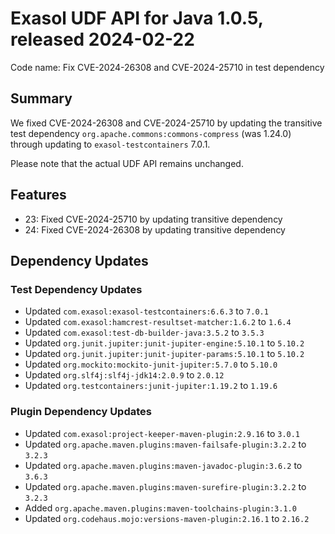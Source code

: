 # Exasol UDF API for Java 1.0.5, released 2024-02-22

Code name: Fix CVE-2024-26308 and CVE-2024-25710 in test dependency

## Summary

We fixed CVE-2024-26308 and CVE-2024-25710 by updating the transitive test dependency `org.apache.commons:commons-compress` (was 1.24.0) through updating to `exasol-testcontainers` 7.0.1.

Please note that the actual UDF API remains unchanged.

## Features

* 23: Fixed CVE-2024-25710 by updating transitive dependency
* 24: Fixed CVE-2024-26308 by updating transitive dependency

## Dependency Updates

### Test Dependency Updates

* Updated `com.exasol:exasol-testcontainers:6.6.3` to `7.0.1`
* Updated `com.exasol:hamcrest-resultset-matcher:1.6.2` to `1.6.4`
* Updated `com.exasol:test-db-builder-java:3.5.2` to `3.5.3`
* Updated `org.junit.jupiter:junit-jupiter-engine:5.10.1` to `5.10.2`
* Updated `org.junit.jupiter:junit-jupiter-params:5.10.1` to `5.10.2`
* Updated `org.mockito:mockito-junit-jupiter:5.7.0` to `5.10.0`
* Updated `org.slf4j:slf4j-jdk14:2.0.9` to `2.0.12`
* Updated `org.testcontainers:junit-jupiter:1.19.2` to `1.19.6`

### Plugin Dependency Updates

* Updated `com.exasol:project-keeper-maven-plugin:2.9.16` to `3.0.1`
* Updated `org.apache.maven.plugins:maven-failsafe-plugin:3.2.2` to `3.2.3`
* Updated `org.apache.maven.plugins:maven-javadoc-plugin:3.6.2` to `3.6.3`
* Updated `org.apache.maven.plugins:maven-surefire-plugin:3.2.2` to `3.2.3`
* Added `org.apache.maven.plugins:maven-toolchains-plugin:3.1.0`
* Updated `org.codehaus.mojo:versions-maven-plugin:2.16.1` to `2.16.2`
